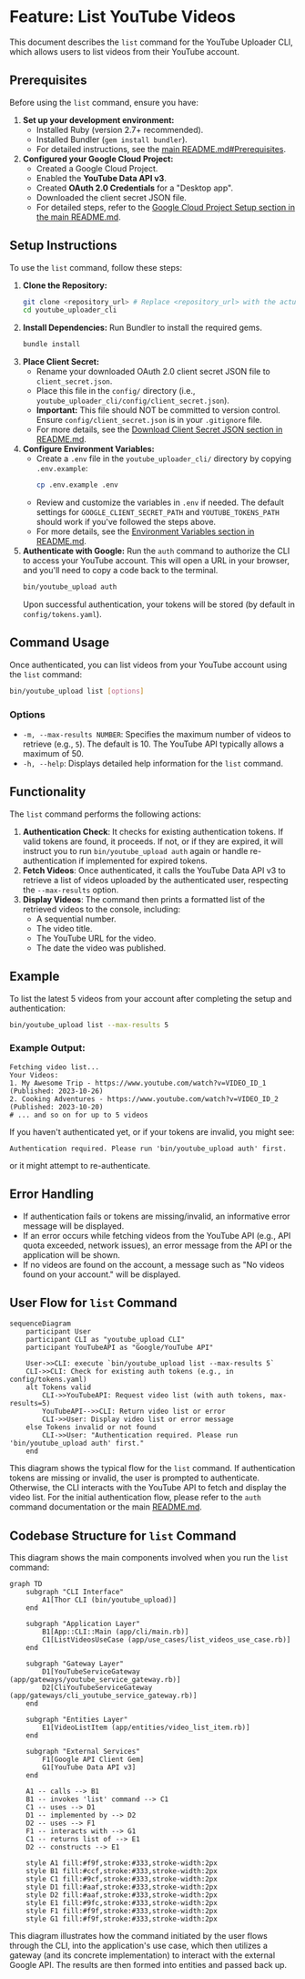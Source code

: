 # Feature: List YouTube Videos

This document describes the `list` command for the YouTube Uploader CLI, which allows users to list videos from their YouTube account.

## Prerequisites

Before using the `list` command, ensure you have:

1.  **Set up your development environment:**
    *   Installed Ruby (version 2.7+ recommended).
    *   Installed Bundler (`gem install bundler`).
    *   For detailed instructions, see the [main README.md#Prerequisites](../../README.md#prerequisites).
2.  **Configured your Google Cloud Project:**
    *   Created a Google Cloud Project.
    *   Enabled the **YouTube Data API v3**.
    *   Created **OAuth 2.0 Credentials** for a "Desktop app".
    *   Downloaded the client secret JSON file.
    *   For detailed steps, refer to the [Google Cloud Project Setup section in the main README.md](../../README.md#google-cloud-project-setup).

## Setup Instructions

To use the `list` command, follow these steps:

1.  **Clone the Repository:**
    ```bash
    git clone <repository_url> # Replace <repository_url> with the actual URL
    cd youtube_uploader_cli
    ```
2.  **Install Dependencies:**
    Run Bundler to install the required gems.
    ```bash
    bundle install
    ```
3.  **Place Client Secret:**
    *   Rename your downloaded OAuth 2.0 client secret JSON file to `client_secret.json`.
    *   Place this file in the `config/` directory (i.e., `youtube_uploader_cli/config/client_secret.json`).
    *   **Important:** This file should NOT be committed to version control. Ensure `config/client_secret.json` is in your `.gitignore` file.
    *   For more details, see the [Download Client Secret JSON section in README.md](../../README.md#download-client-secret-json).
4.  **Configure Environment Variables:**
    *   Create a `.env` file in the `youtube_uploader_cli/` directory by copying `.env.example`:
        ```bash
        cp .env.example .env
        ```
    *   Review and customize the variables in `.env` if needed. The default settings for `GOOGLE_CLIENT_SECRET_PATH` and `YOUTUBE_TOKENS_PATH` should work if you've followed the steps above.
    *   For more details, see the [Environment Variables section in README.md](../../README.md#environment-variables).
5.  **Authenticate with Google:**
    Run the `auth` command to authorize the CLI to access your YouTube account. This will open a URL in your browser, and you'll need to copy a code back to the terminal.
    ```bash
    bin/youtube_upload auth
    ```
    Upon successful authentication, your tokens will be stored (by default in `config/tokens.yaml`).

## Command Usage

Once authenticated, you can list videos from your YouTube account using the `list` command:

```bash
bin/youtube_upload list [options]
```

### Options

*   `-m, --max-results NUMBER`: Specifies the maximum number of videos to retrieve (e.g., `5`). The default is 10. The YouTube API typically allows a maximum of 50.
*   `-h, --help`: Displays detailed help information for the `list` command.

## Functionality

The `list` command performs the following actions:

1.  **Authentication Check**: It checks for existing authentication tokens. If valid tokens are found, it proceeds. If not, or if they are expired, it will instruct you to run `bin/youtube_upload auth` again or handle re-authentication if implemented for expired tokens.
2.  **Fetch Videos**: Once authenticated, it calls the YouTube Data API v3 to retrieve a list of videos uploaded by the authenticated user, respecting the `--max-results` option.
3.  **Display Videos**: The command then prints a formatted list of the retrieved videos to the console, including:
    *   A sequential number.
    *   The video title.
    *   The YouTube URL for the video.
    *   The date the video was published.

## Example

To list the latest 5 videos from your account after completing the setup and authentication:

```bash
bin/youtube_upload list --max-results 5
```

### Example Output:

```
Fetching video list...
Your Videos:
1. My Awesome Trip - https://www.youtube.com/watch?v=VIDEO_ID_1 (Published: 2023-10-26)
2. Cooking Adventures - https://www.youtube.com/watch?v=VIDEO_ID_2 (Published: 2023-10-20)
# ... and so on for up to 5 videos
```

If you haven't authenticated yet, or if your tokens are invalid, you might see:
```
Authentication required. Please run 'bin/youtube_upload auth' first.
```
or it might attempt to re-authenticate.

## Error Handling

*   If authentication fails or tokens are missing/invalid, an informative error message will be displayed.
*   If an error occurs while fetching videos from the YouTube API (e.g., API quota exceeded, network issues), an error message from the API or the application will be shown.
*   If no videos are found on the account, a message such as "No videos found on your account." will be displayed.

## User Flow for `list` Command

```mermaid
sequenceDiagram
    participant User
    participant CLI as "youtube_upload CLI"
    participant YouTubeAPI as "Google/YouTube API"

    User->>CLI: execute `bin/youtube_upload list --max-results 5`
    CLI->>CLI: Check for existing auth tokens (e.g., in config/tokens.yaml)
    alt Tokens valid
        CLI->>YouTubeAPI: Request video list (with auth tokens, max-results=5)
        YouTubeAPI-->>CLI: Return video list or error
        CLI->>User: Display video list or error message
    else Tokens invalid or not found
        CLI->>User: "Authentication required. Please run 'bin/youtube_upload auth' first."
    end
```

This diagram shows the typical flow for the `list` command. If authentication tokens are missing or invalid, the user is prompted to authenticate. Otherwise, the CLI interacts with the YouTube API to fetch and display the video list. For the initial authentication flow, please refer to the `auth` command documentation or the main [README.md](../../README.md#user-flow).

## Codebase Structure for `list` Command

This diagram shows the main components involved when you run the `list` command:

```mermaid
graph TD
    subgraph "CLI Interface"
        A1[Thor CLI (bin/youtube_upload)]
    end

    subgraph "Application Layer"
        B1[App::CLI::Main (app/cli/main.rb)]
        C1[ListVideosUseCase (app/use_cases/list_videos_use_case.rb)]
    end

    subgraph "Gateway Layer"
        D1[YouTubeServiceGateway (app/gateways/youtube_service_gateway.rb)]
        D2[CliYouTubeServiceGateway (app/gateways/cli_youtube_service_gateway.rb)]
    end

    subgraph "Entities Layer"
        E1[VideoListItem (app/entities/video_list_item.rb)]
    end

    subgraph "External Services"
        F1[Google API Client Gem]
        G1[YouTube Data API v3]
    end

    A1 -- calls --> B1
    B1 -- invokes 'list' command --> C1
    C1 -- uses --> D1
    D1 -- implemented by --> D2
    D2 -- uses --> F1
    F1 -- interacts with --> G1
    C1 -- returns list of --> E1
    D2 -- constructs --> E1

    style A1 fill:#f9f,stroke:#333,stroke-width:2px
    style B1 fill:#ccf,stroke:#333,stroke-width:2px
    style C1 fill:#9cf,stroke:#333,stroke-width:2px
    style D1 fill:#aaf,stroke:#333,stroke-width:2px
    style D2 fill:#aaf,stroke:#333,stroke-width:2px
    style E1 fill:#9fc,stroke:#333,stroke-width:2px
    style F1 fill:#f9f,stroke:#333,stroke-width:2px
    style G1 fill:#f9f,stroke:#333,stroke-width:2px
```

This diagram illustrates how the command initiated by the user flows through the CLI, into the application's use case, which then utilizes a gateway (and its concrete implementation) to interact with the external Google API. The results are then formed into entities and passed back up.
```
